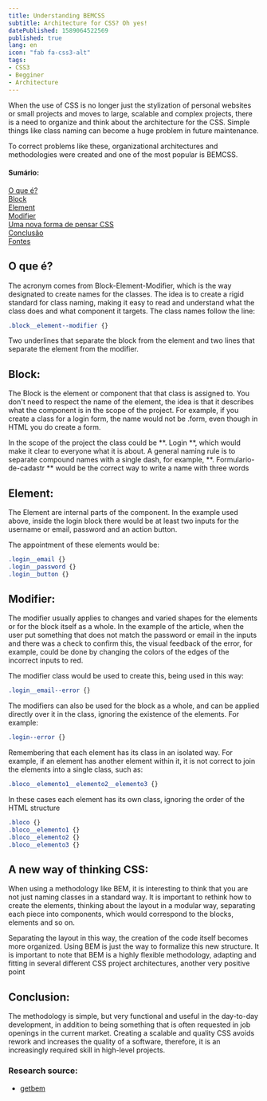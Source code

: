 ```yaml
---
title: Understanding BEMCSS
subtitle: Architecture for CSS? Oh yes!
datePublished: 1589064522569
published: true
lang: en
icon: "fab fa-css3-alt"
tags:
- CSS3
- Begginer
- Architecture
---
```


When the use of CSS is no longer just the stylization of personal websites or small projects and moves to large, scalable and complex projects, there is a need to organize and think about the architecture for the CSS. Simple things like class naming can become a huge problem in future maintenance.

To correct problems like these, organizational architectures and methodologies were created and one of the most popular is BEMCSS.
#### Sumário:
[O que é?](#O-que-é)  
[Block](#Block)  
[Element](#Element)  
[Modifier](#Modifier)  
[Uma nova forma de pensar CSS](#Uma-nova-forma-de-pensar-CSS)  
[Conclusão](#Conclusao)  
[Fontes](#Fontes) 

## O que é?

The acronym comes from Block-Element-Modifier, which is the way designated to create names for the classes. The idea is to create a rigid standard for class naming, making it easy to read and understand what the class does and what component it targets.
The class names follow the line:

```css
.block__element--modifier {}
```

Two underlines that separate the block from the element and two lines that separate the element from the modifier.

## Block:
The Block is the element or component that that class is assigned to. You don't need to respect the name of the element, the idea is that it describes what the component is in the scope of the project. For example, if you create a class for a login form, the name would not be .form, even though in HTML you do create a form.

In the scope of the project the class could be **. Login **, which would make it clear to everyone what it is about. A general naming rule is to separate compound names with a single dash, for example, **. Formulario-de-cadastr ** would be the correct way to write a name with three words

## Element:
The Element are internal parts of the component. In the example used above, inside the login block there would be at least two inputs for the username or email, password and an action button.

The appointment of these elements would be:

```css
.login__email {}
.login__password {}
.login__button {}
```

## Modifier:
The modifier usually applies to changes and varied shapes for the elements or for the block itself as a whole. In the example of the article, when the user put something that does not match the password or email in the inputs and there was a check to confirm this, the visual feedback of the error, for example, could be done by changing the colors of the edges of the incorrect inputs to red.

The modifier class would be used to create this, being used in this way:

```css
.login__email--error {}
```


The modifiers can also be used for the block as a whole, and can be applied directly over it in the class, ignoring the existence of the elements. For example:

```css
.login--error {}
```

Remembering that each element has its class in an isolated way. For example, if an element has another element within it, it is not correct to join the elements into a single class, such as:

```css
.bloco__elemento1__elemento2__elemento3 {}
```

In these cases each element has its own class, ignoring the order of the HTML structure

```css
.bloco {}
.bloco__elemento1 {}
.bloco__elemento2 {}
.bloco__elemento3 {}
```

## A new way of thinking CSS:

When using a methodology like BEM, it is interesting to think that you are not just naming classes in a standard way. It is important to rethink how to create the elements, thinking about the layout in a modular way, separating each piece into components, which would correspond to the blocks, elements and so on.

Separating the layout in this way, the creation of the code itself becomes more organized. Using BEM is just the way to formalize this new structure.
It is important to note that BEM is a highly flexible methodology, adapting and fitting in several different CSS project architectures, another very positive point

## Conclusion:

The methodology is simple, but very functional and useful in the day-to-day development, in addition to being something that is often requested in job openings in the current market. Creating a scalable and quality CSS avoids rework and increases the quality of a software, therefore, it is an increasingly required skill in high-level projects.

### Research source: 
 - [getbem](http://getbem.com/)